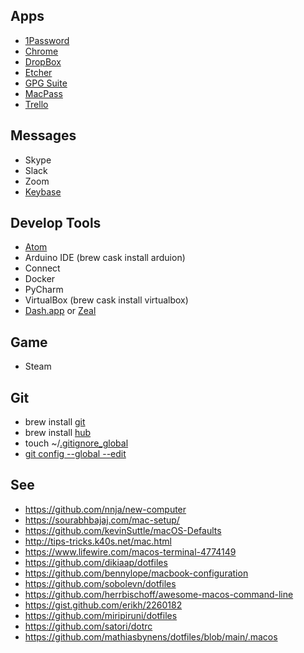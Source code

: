## Apps
- [1Password](https://1password.com/)
- [Chrome](https://www.google.com/chrome/)
- [DropBox](https://www.dropbox.com/)
- [Etcher](https://www.balena.io/etcher/)
- [GPG Suite](https://gpgtools.org/)
- [MacPass](https://macpassapp.org/)
- [Trello](https://trello.com/en/platforms)

## Messages
- Skype
- Slack
- Zoom
- [Keybase](https://keybase.io/sgaynetdinov)

## Develop Tools
- [Atom](https://atom.io/)
- Arduino IDE (brew cask install arduion)
- Connect
- Docker
- PyCharm
- VirtualBox (brew cask install virtualbox)
- [Dash.app](https://kapeli.com/dash) or [Zeal](https://zealdocs.org/)

## Game
- Steam

## Git
- brew install [git](https://git-scm.com/)
- brew install [hub](https://github.com/github/hub)
- touch ~/[.gitignore_global](https://github.com/sgaynetdinov/rc/blob/master/.gitignore_global)
- [git config --global --edit](https://github.com/sgaynetdinov/rc/blob/master/git_config_global.ini)


## See
- https://github.com/nnja/new-computer
- https://sourabhbajaj.com/mac-setup/
- https://github.com/kevinSuttle/macOS-Defaults
- http://tips-tricks.k40s.net/mac.html
- https://www.lifewire.com/macos-terminal-4774149
- https://github.com/dikiaap/dotfiles
- https://github.com/bennylope/macbook-configuration
- https://github.com/sobolevn/dotfiles
- https://github.com/herrbischoff/awesome-macos-command-line
- https://gist.github.com/erikh/2260182
- https://github.com/miripiruni/dotfiles
- https://github.com/satori/dotrc
- https://github.com/mathiasbynens/dotfiles/blob/main/.macos
